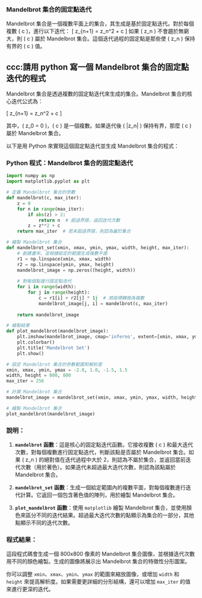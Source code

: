 ### **Mandelbrot 集合的固定點迭代**
   Mandelbrot 集合是一個複數平面上的集合，其生成是基於固定點迭代。對於每個複數 \( c \)，進行以下迭代：
   \[
   z_{n+1} = z_n^2 + c
   \]
   如果 \( z_n \) 不會趨於無窮大，則 \( c \) 屬於 Mandelbrot 集合。這個迭代過程的固定點是那些使 \( z_n \) 保持有界的 \( c \) 值。

## ccc:請用 python 寫一個 Mandelbrot 集合的固定點迭代的程式

Mandelbrot 集合是透過複數的固定點迭代來生成的集合。Mandelbrot 集合的核心迭代公式為：

\[
z_{n+1} = z_n^2 + c
\]

其中，\( z_0 = 0 \)，\( c \) 是一個複數。如果迭代後 \( |z_n| \) 保持有界，那麼 \( c \) 屬於 Mandelbrot 集合。

以下是用 Python 來實現這個固定點迭代並生成 Mandelbrot 集合的程式：

### Python 程式：Mandelbrot 集合的固定點迭代

```python
import numpy as np
import matplotlib.pyplot as plt

# 定義 Mandelbrot 集合的參數
def mandelbrot(c, max_iter):
    z = 0
    for n in range(max_iter):
        if abs(z) > 2:
            return n  # 超過界限，返回迭代次數
        z = z**2 + c
    return max_iter  # 若未超過界限，則認為屬於集合

# 繪製 Mandelbrot 集合
def mandelbrot_set(xmin, xmax, ymin, ymax, width, height, max_iter):
    # 創建畫布，並根據給定的範圍生成複數平面
    r1 = np.linspace(xmin, xmax, width)
    r2 = np.linspace(ymin, ymax, height)
    mandelbrot_image = np.zeros((height, width))
    
    # 對每個點進行固定點迭代
    for i in range(width):
        for j in range(height):
            c = r1[i] + r2[j] * 1j  # 將座標轉換為複數
            mandelbrot_image[j, i] = mandelbrot(c, max_iter)
    
    return mandelbrot_image

# 繪製結果
def plot_mandelbrot(mandelbrot_image):
    plt.imshow(mandelbrot_image, cmap='inferno', extent=[xmin, xmax, ymin, ymax])
    plt.colorbar()
    plt.title('Mandelbrot Set')
    plt.show()

# 設定 Mandelbrot 集合的參數範圍和解析度
xmin, xmax, ymin, ymax = -2.0, 1.0, -1.5, 1.5
width, height = 800, 800
max_iter = 256

# 計算 Mandelbrot 集合
mandelbrot_image = mandelbrot_set(xmin, xmax, ymin, ymax, width, height, max_iter)

# 繪製 Mandelbrot 集合
plot_mandelbrot(mandelbrot_image)
```

### 說明：

1. **`mandelbrot` 函數**：這是核心的固定點迭代函數。它接收複數 \( c \) 和最大迭代次數，對每個複數進行固定點迭代，判斷該點是否屬於 Mandelbrot 集合。如果 \( z_n \) 的絕對值在迭代過程中大於 2，則認為不屬於集合，並返回當前迭代次數（用於著色）。如果迭代未超過最大迭代次數，則認為該點屬於 Mandelbrot 集合。

2. **`mandelbrot_set` 函數**：生成一個給定範圍內的複數平面，對每個複數進行迭代計算。它返回一個包含著色值的陣列，用於繪製 Mandelbrot 集合。

3. **`plot_mandelbrot` 函數**：使用 `matplotlib` 繪製 Mandelbrot 集合，並使用顏色來區分不同的迭代結果。超過最大迭代次數的點顯示為集合的一部分，其他點顯示不同的迭代次數。

### 程式結果：
這段程式碼會生成一個 800x800 像素的 Mandelbrot 集合圖像，並根據迭代次數用不同的顏色繪製。生成的圖像將展示出 Mandelbrot 集合的特徵性分形圖案。

你可以調整 `xmin`、`xmax`、`ymin`、`ymax` 的範圍來縮放圖像，或增加 `width` 和 `height` 來提高解析度。如果需要更詳細的分形結構，還可以增加 `max_iter` 的值來進行更深的迭代。
